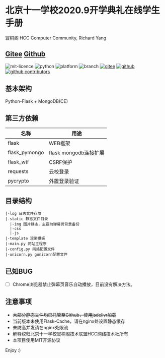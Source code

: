 # 北京十一学校2020.9开学典礼在线学生手册
寰桐阁 HCC Computer Community, Richard Yang
## [Gitee](https://gitee.com/bjbnds/StudentGuide) [Github](https://github.com/yangzhongtian001/StudentGuide)
![mit-licence](https://img.shields.io/badge/license-MIT-brightgreen.svg?style=flat)
![python](https://img.shields.io/badge/python-%3E%3D%203.5-blue)
![platform](https://img.shields.io/badge/platform-windows%20%7C%20macos%20%7C%20linux-blue)
![branch](https://img.shields.io/badge/branch-master-brightgreen.svg?longCache=true)
[![gitee](https://gitee.com/bjbnds/StudentGuide/badge/star.svg?theme=dark)](https://gitee.com/bjbnds/StudentGuide/stargazers)
[![github](https://img.shields.io/github/stars/yangzhongtian001/StudentGuide?logo=github&color=brightgreen)](https://github.com/yangzhongtian001/StudentGuide/stargazers)
[![github contributors](https://img.shields.io/github/contributors/yangzhongtian001/StudentGuide?logo=github)](https://github.com/yangzhongtian001/StudentGuide/stargazers)
## 基本架构
Python-Flask + MongoDB(CE)
## 第三方依赖
| 名称 | 用途 |
| ---- | ---- |
| flask | WEB框架 |
| flask_pymongo | flask mongodb连接扩展 |
| flask_wtf | CSRF保护 |
| requests | 云校登录 |
| pycrypto | 外置登录验证 |
## 目录结构
    |-log 日志文件存放
    |-static 静态文件目录
      |-img 图片静态，主要为弹幕页背景备份
      |-css
      |-js
    |-template 渲染模板
    |-main.py 网站主程序
    |-config.py 网站配置文件
    |-unicorn.py gunicorn配置文件
## 已知BUG
* [ ] Chrome浏览器禁止弹幕页音乐自动播放，目前没有解决方法。
## 注意事项
* ~~大部分静态文件均已托管至Github，使用jsdelivr加载~~
* 当前版本未使用Flask-Cache，请在nginx处设置静态缓存
* 未防高并发请在nginx处限流
* 解释权归北京十一学校寰桐阁技术联盟HCC网络技术社所有
* 本项目使用MIT开源协议

Enjoy :)

